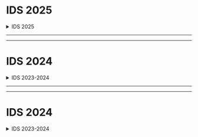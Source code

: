 
# IDS 2025
<details >
<summary >IDS 2025</summary>

---
---

![image](https://github.com/user-attachments/assets/67e06af7-e7d0-4d3c-8758-9a300fcb57ca)
![image](https://github.com/user-attachments/assets/d1357c47-7e85-400f-a7af-3f50915b5b72)
![image](https://github.com/user-attachments/assets/1b3a84f5-e818-4f58-909b-812bd9bb17be)


  
</details>

---
---


# IDS 2024
<details >
<summary >IDS 2023-2024</summary>

---
---

![image](https://github.com/user-attachments/assets/f5056a56-6b91-424a-b419-df17a15eb8f4)
![image](https://github.com/user-attachments/assets/706370de-af9e-4889-ae15-8b3b1d138df7)
![image](https://github.com/user-attachments/assets/83adf7be-5b39-4123-a0cb-e91b7365cb9c)
![image](https://github.com/user-attachments/assets/cac49482-5f0d-4b6f-b1a9-7591c9a2319c)
  
</details>

---
---

# IDS 2024
<details >
<summary >IDS 2023-2024</summary>

---
---

![image](https://github.com/user-attachments/assets/a5a06d49-703e-4bc2-bda4-645529816c51)
![image](https://github.com/user-attachments/assets/aa61dfae-9dc6-4133-ae29-ea66e1000eee)
![image](https://github.com/user-attachments/assets/ba9d8cf4-a8ee-4fff-a254-8f185e53c05d)

  
</details>
